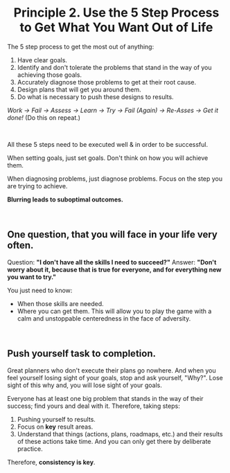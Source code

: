 <h1 align="center"> Principle 2. Use the 5 Step Process to Get What You Want Out of Life </h2>

The 5 step process to get the most out of anything:

1. Have clear goals.
2. Identify and don't tolerate the problems that stand in the way of you achieving those goals.
3. Accurately diagnose those problems to get at their root cause.
4. Design plans that will get you around them.
5. Do what is necessary to push these designs to results.

_Work -> Fail -> Assess -> Learn -> Try -> Fail (Again) -> Re-Asses -> Get it done!_ (Do this on repeat.)

<br>

All these 5 steps need to be executed well & in order to be successful.

When setting goals, just set goals. Don't think on how you will achieve them.

When diagnosing problems, just diagnose problems. Focus on the step you are trying to achieve.

**Blurring leads to suboptimal outcomes.**

<br>

## One question, that you will face in your life very often.

Question: **"I don't have all the skills I need to succeed?"**
Answer: **"Don't worry about it, because that is true for everyone, and for everything new you want to try."**

You just need to know:

-   When those skills are needed.
-   Where you can get them.
    This will allow you to play the game with a calm and unstoppable centeredness in the face of adversity.

<br>

## Push yourself task to completion.

Great planners who don't execute their plans go nowhere. And when you feel yourself losing sight of your goals, stop and ask yourself, "Why?". Lose sight of this why and, you will lose sight of your goals.

Everyone has at least one big problem that stands in the way of their success; find yours and deal with it. Therefore, taking steps:

1. Pushing yourself to results.
2. Focus on **key** result areas.
3. Understand that things (actions, plans, roadmaps, etc.) and their results of these actions take time. And you can only get there by deliberate practice.

Therefore, **consistency is key**.
